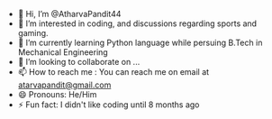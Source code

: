 - 👋 Hi, I’m @AtharvaPandit44
- 👀 I’m interested in coding, and discussions regarding sports and gaming.
- 🌱 I’m currently learning Python language while persuing B.Tech in Mechanical Engineering
- 💞️ I’m looking to collaborate on ...
- 📫 How to reach me : You can reach me on email at atarvapandit@gmail.com
- 😄 Pronouns: He/Him
- ⚡ Fun fact: I didn't like coding until 8 months ago

<!---
AtharvaPandit44/AtharvaPandit44 is a ✨ special ✨ repository because its `README.md` (this file) appears on your GitHub profile.
You can click the Preview link to take a look at your changes.
--->
